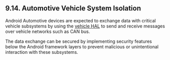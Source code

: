 ## 9.14\. Automotive Vehicle System Isolation

Android Automotive devices are expected to exchange data with critical vehicle
subsystems by using the [vehicle HAL](http://source.android.com/devices/automotive.html)
to send and receive messages over vehicle networks such as CAN bus.

The data exchange can be secured by implementing security features below the
Android framework layers to prevent malicious or unintentional interaction with
these subsystems.

